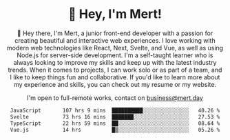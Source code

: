 <div align="center">
  <h1 align="center">👋 Hey, I'm Mert! </h1>
<p>
 🎉 Hey there, I'm Mert, a junior front-end developer with a passion for creating beautiful and interactive web experiences. I love working with modern web technologies like React, Next, Svelte, and Vue, as well as using Node.js for server-side development. I'm a self-taught learner who is always looking to improve my skills and keep up with the latest industry trends. When it comes to projects, I can work solo or as part of a team, and I like to keep things fun and collaborative. If you'd like to learn more about my experience and skills, you can check out my resume or my website.
</p>

  I'm open to full-remote works, contact on [business@mert.day](mailto:business@mert.day) 
  
<!--START_SECTION:waka-->

```txt
JavaScript       107 hrs 9 mins  ██████████░░░░░░░░░░░░░░░   40.26 %
Svelte           73 hrs 16 mins  ███████░░░░░░░░░░░░░░░░░░   27.53 %
TypeScript       22 hrs 59 mins  ██░░░░░░░░░░░░░░░░░░░░░░░   08.64 %
Vue.js           14 hrs          █▒░░░░░░░░░░░░░░░░░░░░░░░   05.26 %
```

<!--END_SECTION:waka-->
